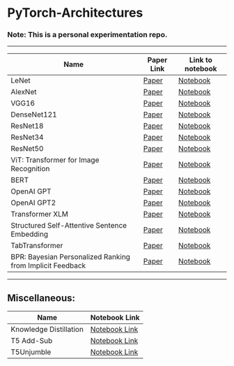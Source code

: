 # PyTorch-Architectures

### Note: This is a personal experimentation repo.

-----------------------------------------------------------------------------

| Name | Paper Link | Link to notebook |
| ---- | ---------- | ---------------- |
| LeNet | [Paper](http://yann.lecun.com/exdb/publis/pdf/lecun-98.pdf) | [Notebook](https://nbviewer.jupyter.org/github/vishal-burman/PyTorch-Architectures/blob/master/modeling_LeNet/test_sample_LeNet.ipynb) |
| AlexNet | [Paper](https://proceedings.neurips.cc/paper/2012/file/c399862d3b9d6b76c8436e924a68c45b-Paper.pdf) | [Notebook](https://nbviewer.jupyter.org/github/vishal-burman/PyTorch-Architectures/blob/master/modeling_AlexNet/test_sample_AlexNet.ipynb) |
| VGG16 | [Paper](https://arxiv.org/pdf/1409.1556.pdf) | [Notebook](https://nbviewer.jupyter.org/github/vishal-burman/PyTorch-Architectures/blob/master/modeling_VGG16/VGG16-CIFAR10.ipynb) |
| DenseNet121 | [Paper](https://arxiv.org/pdf/1608.06993) | [Notebook](https://nbviewer.jupyter.org/github/vishal-burman/PyTorch-Architectures/blob/master/modeling_DenseNet121/test_sample_DenseNet121.ipynb) |
| ResNet18 | [Paper](https://arxiv.org/pdf/1512.03385) | [Notebook](https://nbviewer.jupyter.org/github/vishal-burman/PyTorch-Architectures/blob/master/modeling_ResNet/test_sample_ResNet18.ipynb) |
| ResNet34 | [Paper](https://arxiv.org/pdf/1512.03385)| [Notebook](https://nbviewer.jupyter.org/github/vishal-burman/PyTorch-Architectures/blob/master/modeling_ResNet/test_sample_ResNet34.ipynb) |
| ResNet50 | [Paper](https://arxiv.org/pdf/1512.03385) | [Notebook](https://nbviewer.jupyter.org/github/vishal-burman/PyTorch-Architectures/blob/master/modeling_ResNet/test_sample_ResNet50.ipynb?flush_cache=true) |
| ViT: Transformer for Image Recognition | [Paper](https://arxiv.org/pdf/2010.11929) | [Notebook](https://nbviewer.jupyter.org/github/vishal-burman/PyTorch-Architectures/blob/master/modeling_ViT/test_sample_ViT.ipynb) |
| BERT | [Paper](https://arxiv.org/pdf/1810.04805.pdf) | [Notebook](https://nbviewer.jupyter.org/github/vishal-burman/PyTorch-Architectures/blob/master/modeling_BERT/test_sample_BERT.ipynb) |
| OpenAI GPT | [Paper](https://cdn.openai.com/research-covers/language-unsupervised/language_understanding_paper.pdf) | [Notebook](https://nbviewer.jupyter.org/github/vishal-burman/PyTorch-Architectures/blob/master/modeling_OpenAI/test_sample_OpenAI.ipynb) |
| OpenAI GPT2 | [Paper](https://cdn.openai.com/better-language-models/language_models_are_unsupervised_multitask_learners.pdf) | [Notebook](https://nbviewer.jupyter.org/github/vishal-burman/PyTorch-Architectures/blob/master/modeling_GPT2/test_sample_GPT2.ipynb) |
| Transformer XLM | [Paper](https://arxiv.org/pdf/1901.07291.pdf) | [Notebook](https://nbviewer.jupyter.org/github/vishal-burman/PyTorch-Architectures/blob/master/modeling_XLM/test_sample_XLM.ipynb) |
| Structured Self-Attentive Sentence Embedding | [Paper](https://arxiv.org/pdf/1703.03130) | [Notebook](https://nbviewer.jupyter.org/github/vishal-burman/PyTorch-Architectures/blob/master/modeling_SSE/test_sample_SSE.ipynb) |
| TabTransformer | [Paper](https://arxiv.org/pdf/2012.06678) | [Notebook](https://nbviewer.jupyter.org/github/vishal-burman/PyTorch-Architectures/blob/master/modeling_TabTransformer/test_sample_TabTransformer.ipynb) |
| BPR: Bayesian Personalized Ranking from Implicit Feedback | [Paper](https://arxiv.org/ftp/arxiv/papers/1205/1205.2618.pdf) | [Notebook](https://nbviewer.jupyter.org/github/vishal-burman/PyTorch-Architectures/blob/master/modeling_BPR/test_sample_BPR.ipynb) |

------------------------------------------------------------------------------------

## Miscellaneous:

| Name | Notebook Link |
| ---- | ------------- |
| Knowledge Distillation | [Notebook Link](https://nbviewer.jupyter.org/github/vishal-burman/PyTorch-Architectures/blob/master/misc/Knowledge_Distillation.ipynb) |
| T5 Add-Sub | [Notebook Link](https://nbviewer.jupyter.org/github/vishal-burman/PyTorch-Architectures/blob/master/misc/T5_Math_Add_Sub.ipynb) |
| T5Unjumble | [Notebook Link](https://nbviewer.jupyter.org/github/vishal-burman/PyTorch-Architectures/blob/master/misc/T5Unjumble.ipynb) |

